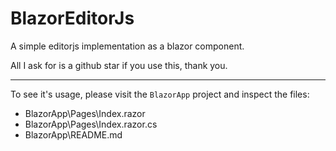 # BlazorEditorJs

A simple editorjs implementation as a blazor component. 

All I ask for is a github star if you use this, thank you.

---

To see it's usage, please visit the `BlazorApp` project and inspect the files:
- BlazorApp\Pages\Index.razor
- BlazorApp\Pages\Index.razor.cs
- BlazorApp\README.md
